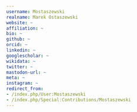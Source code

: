 ```yaml
---
username: Mostaszewski
realname: Marek Ostaszewski
website: ~
affiliation: ~
bio: ~
github: ~
orcid: ~
linkedin: ~
googlescholar: ~
wikidata: ~
twitter: ~
mastodon-url: ~
meta: ~
instagram: ~
redirect_from:
- /index.php/User:Mostaszewski
- /index.php/Special:Contributions/Mostaszewski
---
```

